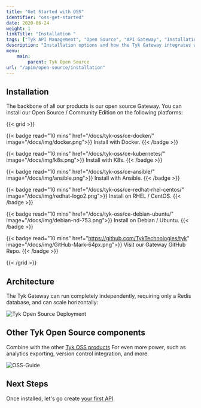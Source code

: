 ```yaml
---
title: "Get Started with OSS"
identifier: "oss-get-started"
date: 2020-06-24
weight: 1
linkTitle: "Installation "
tags: ["Tyk API Management", "Open Source", "API Gateway", "Installation"]
description: "Installation options and how the Tyk Gateway integrates with the rest of the Tyk stack"
menu:
    main:
        parent: Tyk Open Source
url: "/apim/open-source/installation"
---
```


## Installation

The backbone of all our products is our open source Gateway. You can install our Open Source / Community Edition on the following platforms:

{{< grid >}}

{{< badge read="10 mins" href="/docs/tyk-oss/ce-docker/" image="/docs/img/docker.png">}}
Install with Docker. 
{{< /badge >}}

{{< badge read="10 mins" href="/docs/tyk-oss/ce-kubernetes/" image="/docs/img/k8s.png">}}
Install with K8s. 
{{< /badge >}}

{{< badge read="10 mins" href="/docs/tyk-oss/ce-ansible/" image="/docs/img/ansible.png">}}
Install with Ansible. 
{{< /badge >}}

{{< badge read="10 mins" href="/docs/tyk-oss/ce-redhat-rhel-centos/" image="/docs/img/redhat-logo2.png">}}
Install on RHEL / CentOS. 
{{< /badge >}}

{{< badge read="10 mins" href="/docs/tyk-oss/ce-debian-ubuntu/" image="/docs/img/debian-nd-753.png">}}
Install on Debian / Ubuntu. 
{{< /badge >}}

{{< badge read="10 mins" href="https://github.com/TykTechnologies/tyk" image="/docs/img/GitHub-Mark-64px.png">}}
Visit our Gateway GitHub Repo. 
{{< /badge >}}

{{< /grid >}}


## Architecture

The Tyk Gateway can run completely independently, requiring only a Redis database, and can scale horizontally:

![Tyk Open Source Deployment](/docs/img/diagrams/gateway3.png)


## Other Tyk Open Source components

Combine with the other [Tyk OSS products](/docs/tyk-stack) For even more power, such as analytics exporting, version control integration, and more.

![OSS-Guide](/docs/img/diagrams/oss-flow.png)


## Next Steps

Once installed, let's go create [your first API](/docs/getting-started/create-api/).

